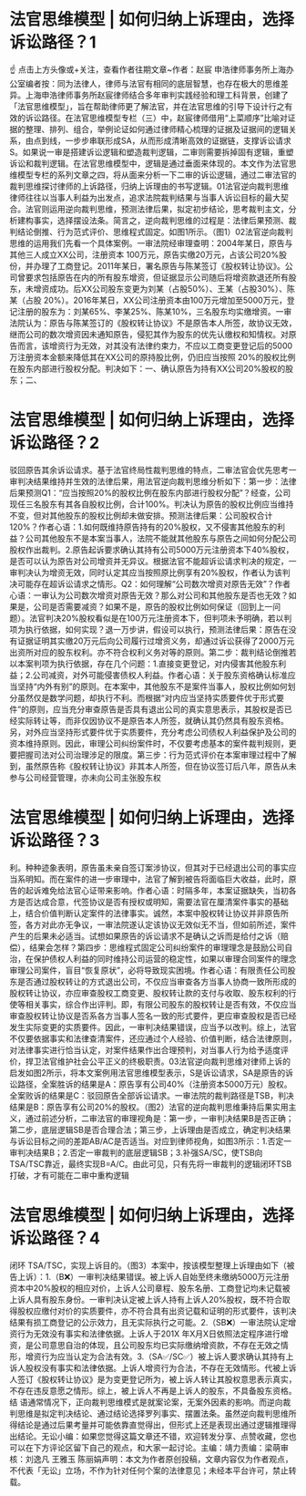 # 法官思维模型 | 如何归纳上诉理由，选择诉讼路径？1

☝ 点击上方头像或+关注，查看作者往期文章~作者：赵宸 申浩律师事务所上海办公室编者按：同为法律人，律师与法官有相同的底层智慧，也存在极大的思维差异。上海申浩律师事务所赵宸律师结合多年审判实践经验和理工科背景，创建了「法官思维模型」，旨在帮助律师更了解法官，并在法官思维的引导下设计行之有效的诉讼路径。在法官思维模型专栏（三）中，赵宸律师借用“上菜顺序”比喻对证据的整理、排列、组合，举例论证如何通过律师精心梳理的证据及证据间的逻辑关系，由点到线，一步步串联形成SA，从而形成清晰高效的证据链，支撑诉讼请求S。如果说一审是搭建诉讼逻辑和塑造裁判逻辑，二审则需要拆掉固有逻辑，重塑诉讼和裁判逻辑。在法官思维模型中，逻辑是通过垂面来体现的。本文作为法官思维模型专栏的系列文章之四，将从面来分析一下二审的诉讼逻辑，通过二审法官的裁判思维探讨律师的上诉路径，归纳上诉理由的书写逻辑。01法官逆向裁判思维律师往往以当事人利益为出发点，追求法院裁判结果与当事人诉讼目标的最大契合。法官则运用逆向裁判思维，预测法律后果，拟定初步结论，思考裁判主文，分析建构事实，选择摆设法条。简言之，逆向裁判思维的过程是：法律后果预测、裁判结论倒推、行为范式评价、思维程式固定。如图1所示。（图1）02法官逆向裁判思维的运用我们先看一个具体案例。一审法院经审理查明：2004年某日，原告与其他三人成立XX公司，注册资本 100万元，原告实缴20万元，占该公司20%股份，并办理了工商登记。2011年某日，署名原告与陈某签订《股权转让协议》。公司曾要求包括原告在内的所有股东增资，但证据显示公司随后将增资款退还所有股东，未增资成功。后XX公司股东变更为刘某（占股50%）、王某（占股30%）、陈某（占股 20%）。2016年某日，XX公司注册资本由100万元增加至5000万元，登记注册的股东为：刘某65%、李某25%、陈某10%，三名股东均实缴增资。一审法院认为：原告与陈某签订的《股权转让协议》不是原告本人所签，故协议无效，继而公司的数次增资因未通知原告，侵犯其作为股东的优先认缴权和知情权。对原告而言，该增资行为无效，对其没有法律约束力，不应以工商变更登记后的5000万注册资本金额来降低其在XX公司的原持股比例，仍旧应当按照 20%的股权比例在股东内部进行股权分配。判决如下：一、确认原告为持有XX公司20%股权的股东；二、

# 法官思维模型 | 如何归纳上诉理由，选择诉讼路径？2

驳回原告其余诉讼请求。基于法官终局性裁判思维的特点，二审法官会优先思考一审判决结果维持并生效的法律后果，用法官逆向裁判思维分析如下：第一步：法律后果预测Q1：“应当按照20%的股权比例在股东内部进行股权分配”？经查，公司现任三名股东有其各自股权比例，合计100%。判决认为原告的股权比例应当维持不变，但对其他股东的股权比例却未做安排。预测法律后果：公司股权合计 120%？作者心语：1.如何既维持原告持有的20%股权，又不侵害其他股东的利益？公司其他股东不是本案当事人，法院不能就其他股东与原告之间如何分配公司股权作出裁判。2.原告起诉要求确认其持有公司5000万元注册资本下40%股权，是否可以认为原告对公司增资并无异议。根据法官不能超诉讼请求判决的规定，一审判决认为增资无效，同时认定其应当按照原比例享有20%股权，作者认为该判决可能存在超诉讼请求之情形。Q2：如何理解“公司数次增资对原告无效”？作者心语：一审认为公司数次增资对原告无效？那么对公司和其他股东是否也无效？如果是，公司是否需要减资？如果不是，原告的股权比例如何保证（回到上一问题）。法官判决20%股权看似是在100万元注册资本下，但判项未予明确，若以判项为执行依据，如何实现？退一万步讲，假设可以执行，预测法律后果：原告在没有证据证明其实缴20万元后向公司履行过增资义务，却通过诉讼获得了2000万元出资所对应的股东权利。亦不符合权利义务对等的原则。第二步：裁判结论倒推若以本案判项为执行依据，存在几个问题：1.直接变更登记，对内侵害其他股东利益；2.公司减资，对外可能侵害债权人利益。作者心语：关于股东资格确认标准应当坚持“内外有别”的原则。在本案中，其他股东不是案件当事人，股权比例如何划分虽然仅是数学问题，却执行不利。而根据“对内应当坚持实质要件优于形式要件”的原则，应当充分审查原告是否具有退出公司的真实意思表示，其股权是否已经实际转让等，而非仅因协议不是原告本人所签，就确认其仍然具有股东资格。另，对外应当坚持形式要件优于实质要件，充分考虑公司债权人利益保护及公司的资本维持原则。因此，审理公司纠纷案件时，不仅要考虑基本的案件裁判规则，更要把握司法对公司治理涉足的限度。第三步：行为范式评价在本案审理过程中了解到，虽然原告称《股权转让协议》非其本人所签，但在协议签订后八年，原告从未参与公司经营管理，亦未向公司主张股东权

# 法官思维模型 | 如何归纳上诉理由，选择诉讼路径？3

利。种种迹象表明，原告虽未亲自签订案涉协议，但其对于已经退出公司的事实应当系明知。而在案件的进一步审理中，法官了解到被告将面临巨大收益，此时，原告的起诉难免给法官心证带来影响。作者心语：时隔多年，本案证据缺失，当初各方是否达成合意，代签协议是否有授权或明知，需要法官在厘清案件事实的基础上，结合价值判断认定案件的法律事实。诚然，本案中股权转让协议并非原告所签，各方对此亦无争议，一审法院遂认定该协议无效似无不当，但如前所述，案件产生的后果未必适当。试想如果原告的诉讼请求不是确认之诉而是给付之诉（赔偿），结果会怎样？第四步：思维程式固定公司纠纷案件的审理理念是鼓励公司自治，在保护债权人利益的同时维持公司运营的稳定性，如果以审理合同案件的理念审理公司案件，盲目“恢复原状”，必将导致现实困境。作者心语：有限责任公司股东是否通过股权转让的方式退出公司，不仅应当审查各方当事人协商一致所形成的股权转让协议，亦应审查股权工商变更、股权转让款的支付与收取、股东权利的行使等相关事实，综合作出评判。即，有限公司股东的股权转让是否有效，不仅应当审查股权转让协议是否系各方当事人签名一致的形式要件，更应审查股权是否已经发生实际变更的实质要件。因此，一审判决结果错误，应当予以改判。综上，法官不仅要依据事实和法律查清案件，还应通过个人经验、价值判断，结合法律原则，对法律事实进行恰当认定，对案件结果作出合理预判，对当事人行为给予适度评价，捍卫法官维护社会公平正义的终极职责。03法官逆向裁判思维对律师上诉的启发如图2所示，将本文案例用法官思维模型表示，S是诉讼请求，SA是原告的诉讼路径，全案胜诉的结果是A：原告享有公司40%（注册资本5000万元）股权。全案败诉的结果是C：驳回原告全部诉讼请求。一审法院的裁判路径是TSB，判决结果是B：原告享有公司20%的股权。（图2）法官的逆向裁判思维秉持后果实用主义，通过前述分析，二审法官的审理视角是：第一步，一审判决结果B是否正确；第二步，底层逻辑SB是否合理合法；第三步，上诉理由是否成立，确定判决结果与诉讼目标之间的差距AB/AC是否适当。对应到律师视角，如图3所示：1.否定一审判决结果B；2.否定一审裁判的底层逻辑SB；3.补强SA/SC，使TSB向TSA/TSC靠近，最终实现B=A/C。由此可见，只有先将一审裁判的逻辑闭环TSB打破，才有可能在二审中重构逻辑

# 法官思维模型 | 如何归纳上诉理由，选择诉讼路径？4

闭环 TSA/TSC，实现上诉目的。（图3）本案中，按该模型整理上诉理由如下（被告上诉）：1.（B❌）一审判决结果错误。被上诉人自始至终未缴纳5000万元注册资本中20%股权的相应对价，上诉人公司章程、股东名册、工商登记均未记载被上诉人具有股东身份。一审判决认定被上诉人持有上诉人20%股权，既不符合取得股权应缴付对价的实质要件，亦不符合具有出资记载和证明的形式要件，该判决结果有损工商登记的公示效力，且无实际执行之可能。2.（SB❌）一审法院认定增资行为无效没有事实和法律依据。上诉人于201X 年X月X日依照法定程序进行增资，是公司意思自治的体现，且公司股东均已实际缴纳增资款，不存在无效之情形，增资行为应当认定为合法有效。3.（SA✅/SC✅）被上诉人要求确认其持有上诉人股权没有事实和法律依据。上诉人增资行为合法，不存在无效情形。代被上诉人签订《股权转让协议》是为变更登记所为，被上诉人转让其股权意思表示真实，不存在违反意愿之情形。综上，被上诉人不再是上诉人的股东，不具备股东资格。结 语通常情况下，正向裁判思维模式是就案论案，无案外因素的影响。而逆向裁判思维是拟定判决结论、通过结论选择罗列事实、摆置法条。虽然逆向裁判思维所得结论是通过后果考量并可能依靠直觉得出，但形式上还是表现出通过逻辑推理得出结论。无讼小编：如果您觉得这篇文章还不错，欢迎转发分享、点赞收藏，您也可以在下方评论区留下自己的观点，和大家一起讨论。主编：靖力责编：梁萌审核：刘逸凡 王雅玉 陈丽娟声明：本文为作者原创投稿，文章内容仅为作者观点，不代表「无讼」立场，不作为针对任何个案的法律意见；未经本平台许可，禁止转载。

